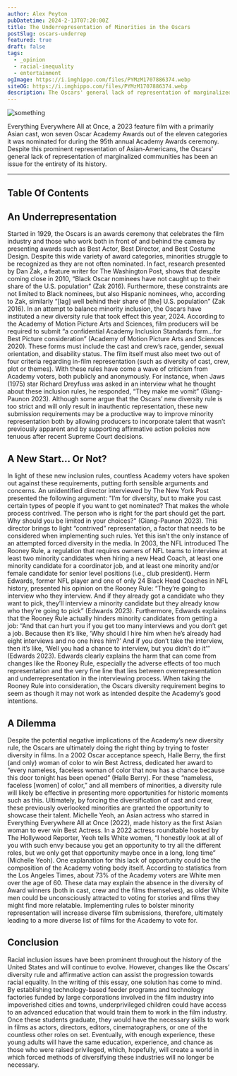 ```yaml
---
author: Alex Peyton
pubDatetime: 2024-2-13T07:20:00Z
title: The Underrepresentation of Minorities in the Oscars
postSlug: oscars-underrep
featured: true
draft: false
tags:
  - _opinion
  - racial-inequality
  - entertainment
ogImage: https://i.imghippo.com/files/PYMzM1707886374.webp
siteOG: https://i.imghippo.com/files/PYMzM1707886374.webp
description: The Oscars' general lack of representation of marginalized communities has been an issue for the entirety of its history.
---
```


<img src="https://i.imghippo.com/files/PYMzM1707886374.webp" alt="something">

Everything Everywhere All at Once, a 2023 feature film with a primarily Asian cast, won seven Oscar Academy Awards out of the eleven categories it was nominated for during the 95th annual Academy Awards ceremony. Despite this prominent representation of Asian-Americans, the Oscars' general lack of representation of marginalized communities has been an issue for the entirety of its history.

---

## Table Of Contents

## An Underrepresentation

Started in 1929, the Oscars is an awards ceremony that celebrates the film industry and those who work both in front of and behind the camera by presenting awards such as Best Actor, Best Director, and Best Costume Design. Despite this wide variety of award categories, minorities struggle to be recognized as they are not often nominated. In fact, research presented by Dan Zak, a feature writer for The Washington Post, shows that despite coming close in 2010, “Black Oscar nominees have not caught up to their share of the U.S. population” (Zak 2016). Furthermore, these constraints are not limited to Black nominees, but also Hispanic nominees, who, according to Zak, similarly “[lag] well behind their share of [the] U.S. population” (Zak 2016). In an attempt to balance minority inclusion, the Oscars have instituted a new diversity rule that took effect this year, 2024. According to the Academy of Motion Picture Arts and Sciences, film producers will be required to submit “a confidential Academy Inclusion Standards form…for Best Picture consideration” (Academy of Motion Picture Arts and Sciences 2020). These forms must include the cast and crew’s race, gender, sexual orientation, and disability status. The film itself must also meet two out of four criteria regarding in-film representation (such as diversity of cast, crew, plot or themes). With these rules have come a wave of criticism from Academy voters, both publicly and anonymously. For instance, when Jaws (1975) star Richard Dreyfuss was asked in an interview what he thought about these inclusion rules, he responded, “They make me vomit” (Giang-Paunon 2023). Although some argue that the Oscars’ new diversity rule is too strict and will only result in inauthentic representation, these new submission requirements may be a productive way to improve minority representation both by allowing producers to incorporate talent that wasn’t previously apparent and by supporting affirmative action policies now tenuous after recent Supreme Court decisions.

## A New Start... Or Not?

In light of these new inclusion rules, countless Academy voters have spoken out against these requirements, putting forth sensible arguments and concerns. An unidentified director interviewed by The New York Post presented the following argument: "I’m for diversity, but to make you cast certain types of people if you want to get nominated? That makes the whole process contrived. The person who is right for the part should get the part. Why should you be limited in your choices?" (Giang-Paunon 2023). This director brings to light “contrived” representation, a factor that needs to be considered when implementing such rules. Yet this isn’t the only instance of an attempted forced diversity in the media. In 2003, the NFL introduced The Rooney Rule, a regulation that requires owners of NFL teams to interview at least two minority candidates when hiring a new Head Coach, at least one minority candidate for a coordinator job, and at least one minority and/or female candidate for senior level positions (i.e., club president). Herm Edwards, former NFL player and one of only 24 Black Head Coaches in NFL history, presented his opinion on the Rooney Rule: “They’re going to interview who they interview. And if they already got a candidate who they want to pick, they’ll interview a minority candidate but they already know who they’re going to pick” (Edwards 2023). Furthermore, Edwards explains that the Rooney Rule actually hinders minority candidates from getting a job: “And that can hurt you if you get too many interviews and you don’t get a job. Because then it’s like, ‘Why should I hire him when he’s already had eight interviews and no one hires him?’ And if you don’t take the interview, then it’s like, ‘Well you had a chance to interview, but you didn’t do it’” (Edwards 2023). Edwards clearly explains the harm that can come from changes like the Rooney Rule, especially the adverse effects of too much representation and the very fine line that lies between overrepresentation and underrepresentation in the interviewing process. When taking the Rooney Rule into consideration, the Oscars diversity requirement begins to seem as though it may not work as intended despite the Academy’s good intentions.

## A Dilemma

Despite the potential negative implications of the Academy’s new diversity rule, the Oscars are ultimately doing the right thing by trying to foster diversity in films. In a 2002 Oscar acceptance speech, Halle Berry, the first (and only) woman of color to win Best Actress, dedicated her award to “every nameless, faceless woman of color that now has a chance because this door tonight has been opened” (Halle Berry). For these “nameless, faceless [women] of color,” and all members of minorities, a diversity rule will likely be effective in presenting more opportunities for historic moments such as this. Ultimately, by forcing the diversification of cast and crew, these previously overlooked minorities are granted the opportunity to showcase their talent. Michelle Yeoh, an Asian actress who starred in Everything Everywhere All at Once (2022), made history as the first Asian woman to ever win Best Actress. In a 2022 actress roundtable hosted by The Hollywood Reporter, Yeoh tells White women, “I honestly look at all of you with such envy because you get an opportunity to try all the different roles, but we only get that opportunity maybe once in a long, long time” (Michelle Yeoh). One explanation for this lack of opportunity could be the composition of the Academy voting body itself. According to statistics from the Los Angeles Times, about 73% of the Academy voters are White men over the age of 60. These data may explain the absence in the diversity of Award winners (both in cast, crew and the films themselves), as older White men could be unconsciously attracted to voting for stories and films they might find more relatable. Implementing rules to bolster minority representation will increase diverse film submissions, therefore, ultimately leading to a more diverse list of films for the Academy to vote for.

## Conclusion

Racial inclusion issues have been prominent throughout the history of the United States and will continue to evolve. However, changes like the Oscars’ diversity rule and affirmative action can assist the progression towards racial equality. In the writing of this essay, one solution has come to mind. By establishing technology-based feeder programs and technology factories funded by large corporations involved in the film industry into impoverished cities and towns, underprivileged children could have access to an advanced education that would train them to work in the film industry. Once these students graduate, they would have the necessary skills to work in films as actors, directors, editors, cinematographers, or one of the countless other roles on set. Eventually, with enough experience, these young adults will have the same education, experience, and chance as those who were raised privileged, which, hopefully, will create a world in which forced methods of diversifying these industries will no longer be necessary.

